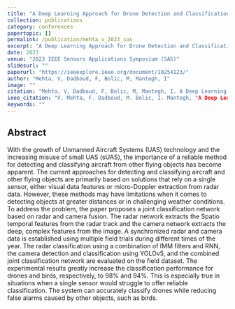 ```yaml
---
title: "A Deep Learning Approach for Drone Detection and Classification Using Radar and Camera Sensor Fusion"
collection: publications
category: conferences
papertopic: []
permalink: /publication/mehta_v_2023_sas
excerpt: "A Deep Learning Approach for Drone Detection and Classification Using Radar and Camera Sensor Fusion published in 2023 IEEE Sensors Applications Symposium (SAS)."
date: 2023
venue: "2023 IEEE Sensors Applications Symposium (SAS)"
slidesurl: ""
paperurl: "https://ieeexplore.ieee.org/document/10254123/"
author: "Mehta, V, Dadboud, F, Bolic, M, Mantegh, I"
image: ""
citation: "Mehta, V, Dadboud, F, Bolic, M, Mantegh, I. A Deep Learning Approach for Drone Detection and Classification Using Radar and Camera Sensor Fusion. 2023 IEEE Sensors Applications Symposium (SAS), 2023."
ieee_citation: "V. Mehta, F. Dadboud, M. Bolic, I. Mantegh, "A Deep Learning Approach for Drone Detection and Classification Using Radar and Camera Sensor Fusion," 2023 IEEE Sensors Applications Symposium (SAS), pp. 01--06, 2023."
keywords: ""
---
```


## Abstract

With the growth of Unmanned Aircraft Systems (UAS) technology and the increasing misuse of small UAS (sUAS), the importance of a reliable method for detecting and classifying aircraft from other flying objects has become apparent. The current approaches for detecting and classifying aircraft and other flying objects are primarily based on solutions that rely on a single sensor, either visual data features or micro-Doppler extraction from radar data. However, these methods may have limitations when it comes to detecting objects at greater distances or in challenging weather conditions. To address the problem, the paper proposes a joint classification network based on radar and camera fusion. The radar network extracts the Spatio temporal features from the radar track and the camera network extracts the deep, complex features from the image. A synchronized radar and camera data is established using multiple field trials during different times of the year. The radar classification using a combination of IMM filters and RNN, the camera detection and classification using YOLOv5, and the combined joint classification network are evaluated on the field dataset. The experimental results greatly increase the classification performance for drones and birds, respectively, to 98% and 94%. This is especially true in situations when a single sensor would struggle to offer reliable classification. The system can accurately classify drones while reducing false alarms caused by other objects, such as birds.
